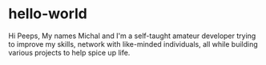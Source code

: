 # hello-world

Hi Peeps,
My names Michal and I'm a self-taught amateur developer trying to improve my skills, network with like-minded individuals, all while building various projects to help spice up life.

